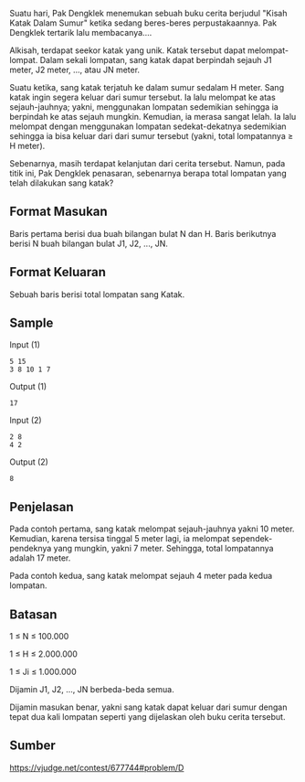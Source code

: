 Suatu hari, Pak Dengklek menemukan sebuah buku cerita berjudul "Kisah Katak Dalam Sumur" ketika sedang beres-beres perpustakaannya. Pak Dengklek tertarik lalu membacanya....

Alkisah, terdapat seekor katak yang unik. Katak tersebut dapat melompat-lompat. Dalam sekali lompatan, sang katak dapat berpindah sejauh J1 meter, J2 meter, ..., atau JN meter.

Suatu ketika, sang katak terjatuh ke dalam sumur sedalam H meter. Sang katak ingin segera keluar dari sumur tersebut. Ia lalu melompat ke atas sejauh-jauhnya; yakni, menggunakan lompatan sedemikian sehingga ia berpindah ke atas sejauh mungkin. Kemudian, ia merasa sangat lelah. Ia lalu melompat dengan menggunakan lompatan sedekat-dekatnya sedemikian sehingga ia bisa keluar dari dari sumur tersebut (yakni, total lompatannya ≥ H meter).

Sebenarnya, masih terdapat kelanjutan dari cerita tersebut. Namun, pada titik ini, Pak Dengklek penasaran, sebenarnya berapa total lompatan yang telah dilakukan sang katak?

## Format Masukan
Baris pertama berisi dua buah bilangan bulat N dan H. Baris berikutnya berisi N buah bilangan bulat J1, J2, ..., JN.

## Format Keluaran
Sebuah baris berisi total lompatan sang Katak.

## Sample
Input (1)
```
5 15
3 8 10 1 7
```
Output (1)
```
17
```

Input (2)
```
2 8
4 2
```
Output (2)
```
8
```

## Penjelasan
Pada contoh pertama, sang katak melompat sejauh-jauhnya yakni 10 meter. Kemudian, karena tersisa tinggal 5 meter lagi, ia melompat sependek-pendeknya yang mungkin, yakni 7 meter. Sehingga, total lompatannya adalah 17 meter.

Pada contoh kedua, sang katak melompat sejauh 4 meter pada kedua lompatan.

## Batasan
1 ≤ N ≤ 100.000

1 ≤ H ≤ 2.000.000

1 ≤ Ji ≤ 1.000.000

Dijamin J1, J2, ..., JN berbeda-beda semua.

Dijamin masukan benar, yakni sang katak dapat keluar dari sumur dengan tepat dua kali lompatan seperti yang dijelaskan oleh buku cerita tersebut.

## Sumber
https://vjudge.net/contest/677744#problem/D
